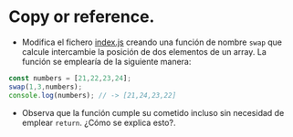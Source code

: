 # Copy or reference.

* Modifica el fichero [index.js](index.js) creando una función de nombre ```swap``` que calcule intercambie la posición de dos elementos de un array. La función se emplearía de la siguiente manera:
```javascript
const numbers = [21,22,23,24];
swap(1,3,numbers);
console.log(numbers); // -> [21,24,23,22]
```
* Observa que la función cumple su cometido incluso sin necesidad de emplear ```return```. ¿Cómo se explica esto?.